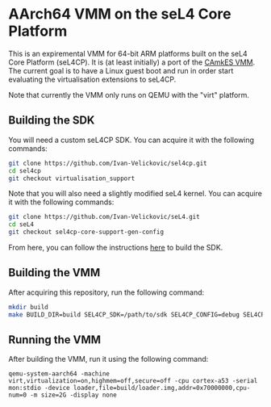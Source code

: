 # AArch64 VMM on the seL4 Core Platform

This is an expiremental VMM for 64-bit ARM platforms built on the seL4 Core Platform (seL4CP). It is (at least initially) a port of the [CAmkES VMM](https://github.com/sel4/camkes-vm-examples). The current goal is to have a Linux guest boot and run in order start evaluating the virtualisation extensions to seL4CP.

Note that currently the VMM only runs on QEMU with the "virt" platform.

## Building the SDK

You will need a custom seL4CP SDK. You can acquire it with the following commands:
```sh
git clone https://github.com/Ivan-Velickovic/sel4cp.git
cd sel4cp
git checkout virtualisation_support
```

Note that you will also need a slightly modified seL4 kernel. You can acquire it with the following commands:
```sh
git clone https://github.com/Ivan-Velickovic/seL4.git
cd seL4
git checkout sel4cp-core-support-gen-config
```

From here, you can follow the instructions [here](https://github.com/BreakawayConsulting/sel4cp) to build the SDK.

## Building the VMM

After acquiring this repository, run the following command:
```sh
mkdir build
make BUILD_DIR=build SEL4CP_SDK=/path/to/sdk SEL4CP_CONFIG=debug SEL4CP_BOARD=qemu_arm_virt
```

## Running the VMM

After building the VMM, run it using the following command:
```
qemu-system-aarch64 -machine virt,virtualization=on,highmem=off,secure=off -cpu cortex-a53 -serial mon:stdio -device loader,file=build/loader.img,addr=0x70000000,cpu-num=0 -m size=2G -display none
```
